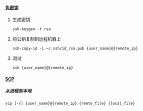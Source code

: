 #### [免密钥](https://blog.csdn.net/furzoom/article/details/79139570)

1. 生成密钥

   ```shell
   ssh-keygen -t rsa
   ```

2. 将公钥复制到远程机器上

   ```shell
   ssh-copy-id -i ~/.ssh/id_rsa.pub {user_name}@{remote_ip}
   ```

3. 测试

   ```shell
   ssh {user_name}@{remote_ip}
   ```

#### [SCP](https://www.cnblogs.com/zhaofeng555/p/8075279.html)

##### 从选程到本地

```shell
scp [-r] {user_name}@{remote_ip}:{remte_file} {local_file}
```

